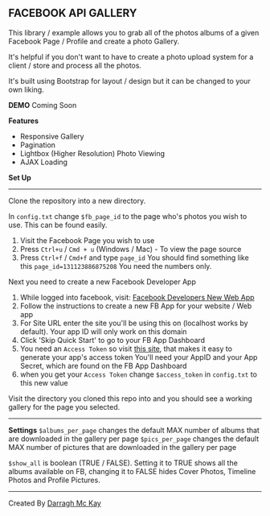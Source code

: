 **FACEBOOK API GALLERY**
------------------------
This library / example allows you to grab all of the photos albums of a given Facebook Page / Profile and create a photo Gallery. 

It's helpful if you don't want to have to create a photo upload system for a client / store and process all the photos.

It's built using Bootstrap for layout / design but it can be changed to your own liking. 

**DEMO**
Coming Soon

**Features**

 - Responsive Gallery
 - Pagination
 - Lightbox (Higher Resolution) Photo Viewing
 - AJAX Loading

**Set Up** 
________
Clone the repository into a new directory.

In `config.txt` change `$fb_page_id` to the page who's photos you wish to use.
This can be found easily.

 1. Visit the Facebook Page you wish to use
 2. Press `Ctrl+u` / `Cmd + u` (Windows / Mac) - To view the page source
 3. Press `Ctrl+f` / `Cmd+f` and type `page_id`
You should find something like this `page_id=131123886875208`
You need the numbers only.

Next you need to create a new Facebook Developer App

 1. While logged into facebook, visit: [Facebook Developers New Web App](https://developers.facebook.com/quickstarts/?platform=web)
 2. Follow the instructions to create a new FB App for your website / Web app
 3. For Site URL enter the site you'll be using this on (localhost works by default). Your app ID will only work on this domain
 4. Click 'Skip Quick Start' to go to your FB App Dashboard
 5. You need an `Access Token` so visit [this site](https://smashballoon.com/custom-facebook-feed/access-token/#id), that makes it easy to generate your app's access token  You'll need your AppID and your App Secret, which are found on the FB App Dashboard
 6. when you get your `Access Token` change `$access_token` in `config.txt` to this new value

Visit the directory you cloned this repo into and you should see a working gallery for the page you selected. 
_____

**Settings**
`$albums_per_page` changes the default MAX number of albums that are downloaded in the gallery per page
`$pics_per_page` changes the default MAX number of pictures that are downloaded in the gallery per page

`$show_all` is boolean (TRUE / FALSE). Setting it to TRUE shows all the albums available on FB, changing it to FALSE hides Cover Photos, Timeline Photos and Profile Pictures.


___

Created By [Darragh Mc Kay](darraghmckay.com)


    

   

